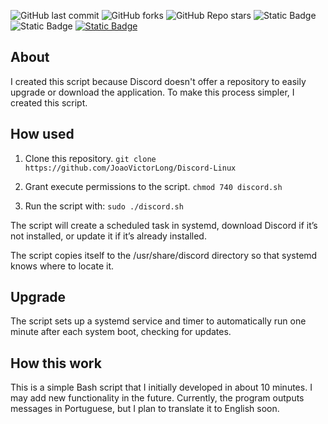 ![GitHub last commit](https://img.shields.io/github/last-commit/JoaoVictorLong/Discord-Linux)
![GitHub forks](https://img.shields.io/github/forks/JoaoVictorLong/Discord-Linux)
![GitHub Repo stars](https://img.shields.io/github/stars/JoaoVictorLong/Discord-Linux)
![Static Badge](https://img.shields.io/badge/linux-black?logo=linux)
![Static Badge](https://img.shields.io/badge/Discord-black?logo=discord)
[![Static Badge](https://img.shields.io/badge/linkedin-blue?logo=linkedin)](https://www.linkedin.com/in/joaovictorlong/)

## About
I created this script because Discord doesn't offer a repository to easily upgrade or download the application. To make this process simpler, I created this script.

## How used
1) Clone this repository.
`git clone https://github.com/JoaoVictorLong/Discord-Linux`


2) Grant execute permissions to the script.
`chmod 740 discord.sh`

3) Run the script with:
`sudo ./discord.sh` 

The script will create a scheduled task in systemd, download Discord if it’s not installed, or update it if it’s already installed.

The script copies itself to the /usr/share/discord directory so that systemd knows where to locate it.

## Upgrade

The script sets up a systemd service and timer to automatically run one minute after each system boot, checking for updates.

## How this work

This is a simple Bash script that I initially developed in about 10 minutes. I may add new functionality in the future.
Currently, the program outputs messages in Portuguese, but I plan to translate it to English soon.